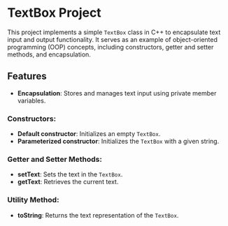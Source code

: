 # TextBox Project

This project implements a simple `TextBox` class in C++ to encapsulate text input and output functionality. It serves as an example of object-oriented programming (OOP) concepts, including constructors, getter and setter methods, and encapsulation.

## Features

- **Encapsulation**: Stores and manages text input using private member variables.

### Constructors:
- **Default constructor**: Initializes an empty `TextBox`.
- **Parameterized constructor**: Initializes the `TextBox` with a given string.

### Getter and Setter Methods:
- **setText**: Sets the text in the `TextBox`.
- **getText**: Retrieves the current text.

### Utility Method:
- **toString**: Returns the text representation of the `TextBox`.
